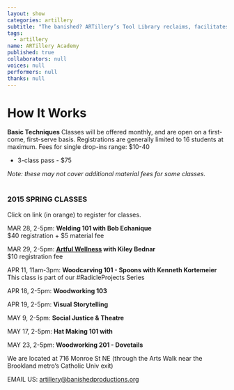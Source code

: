 ```yaml
---
layout: show
categories: artillery
subtitle: "The banished? ARTillery’s Tool Library reclaims, facilitates and promotes the artisanal skills of hand-crafting, wood-working, and knowledge-sharing. This user-friendly, tool-loaning program is open to artists and community members in Ward 5 and the greater DC area."
tags: 
  - artillery
name: ARTillery Academy
published: true
collaborators: null
voices: null
performers: null
thanks: null
---
```


# How It Works

**Basic Techniques** 
Classes will be offered monthly, and are open on a first-come, first-serve basis. Registrations are generally limited to 16 students at maximum.
Fees for single drop-ins range: $10-40
- 3-class pass - $75

_Note: these may not cover additional material fees for some classes._
<br>
<br>

### 2015 SPRING CLASSES
Click on link (in orange) to register for classes.

MAR 28, 2-5pm: **Welding 101 with Bob Echanique**
<br> $40 registration + $5 material fee

MAR 29, 2-5pm: **[Artful Wellness](https://www.artful.ly/store/events/5356 "BUY TICKETS") with Kiley Bednar** 
<br> $10 registration fee

APR 11, 11am-3pm: **Woodcarving 101 - Spoons with Kenneth Kortemeier**
<br> This class is part of our #RadicleProjects Series
  
APR 18, 2-5pm: **Woodworking 103**

APR 19, 2-5pm: **Visual Storytelling**

MAY 9, 2-5pm: **Social Justice & Theatre**

MAY 17, 2-5pm: **Hat Making 101 with**

MAY 23, 2-5pm: **Woodworking 201 - Dovetails**

We are located at 716 Monroe St NE (through the Arts Walk near the Brookland metro’s Catholic Univ exit)

<!-- calendar needs to happen -->

EMAIL US: artillery@banishedproductions.org